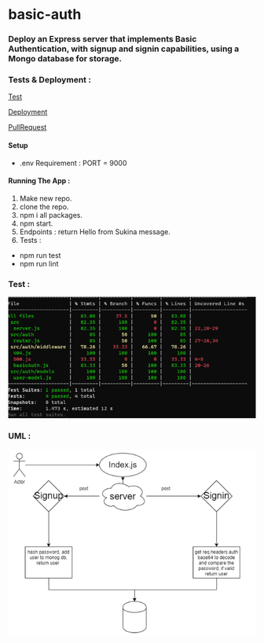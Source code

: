 # basic-auth

### Deploy an Express server that implements Basic Authentication, with signup and signin capabilities, using a Mongo database for storage.

### Tests & Deployment :

[Test](https://github.com/Sukina12/basic-auth/actions)

[Deployment](https://sukina-basic-auth.herokuapp.com/)

[PullRequest](https://github.com/Sukina12/basic-auth/pull/1)

#### Setup

* .env Requirement : PORT = 9000


#### Running The App :
1. Make new repo.
2. clone the repo.
3. npm i all packages.
4. npm start.
5. Endpoints : return Hello from Sukina message.
6. Tests : 
  * npm run test
  * npm run lint

### Test :
![test](test-class6.PNG)

### UML :
![UML](UML-class6.PNG)